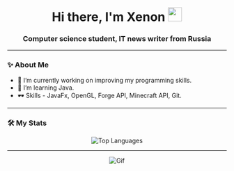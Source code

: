 <h1 align="center">Hi there, I'm Xenon
<img src="https://github.com/blackcater/blackcater/raw/main/images/Hi.gif" height="32"/></h1>
<h3 align="center">Computer science student, IT news writer from Russia</h3>

---

### ✨ About Me

- 🔭 I’m currently working on improving my programming skills.
- 🌱 I’m learning Java.
- 🕶 Skills - JavaFx, OpenGL, Forge API, Minecraft API, Git.

---

### 🛠 My Stats

<div align="center">
    <img src="https://github-readme-stats.vercel.app/api/top-langs/?username=XenonAsmov&layout=compact&theme=dark&langs_count=8" alt="Top Languages" />
</div>

---

<div align="center">
    <img src="https://cdn.discordapp.com/attachments/1323064014292516894/1325245445919866982/pixel.gif?ex=677b1680&is=6779c500&hm=83e273b72e7196e66c9acb6dc71e1a9b23eb861e42b78b48322d4060be88814b&" alt="Gif" />
</div>
